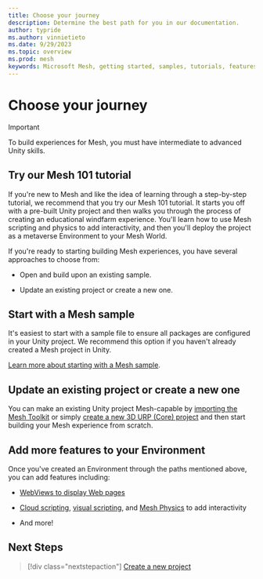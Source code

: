```yaml
---
title: Choose your journey
description: Determine the best path for you in our documentation.
author: typride
ms.author: vinnietieto
ms.date: 9/29/2023
ms.topic: overview
ms.prod: mesh
keywords: Microsoft Mesh, getting started, samples, tutorials, features
---
```


# Choose your journey

> [!IMPORTANT]
> <License info TBD>
> To build experiences for Mesh, you must have intermediate to advanced Unity skills.

## Try our Mesh 101 tutorial

If you're new to Mesh and like the idea of learning through a step-by-step tutorial, we recommend that you try our Mesh 101 tutorial. It starts you off with a pre-built Unity project and then walks you through the process of creating an educational windfarm experience. You'll learn how to use Mesh scripting and physics to add interactivity, and then you'll deploy the project as a metaverse Environment to your Mesh World.

If you're ready to starting building Mesh experiences, you have several approaches to choose from:

- Open and build upon an existing sample.

- Update an existing project or create a new one.

## Start with a Mesh sample

It's easiest to start with a sample file to ensure all packages are configured in your Unity project. We recommend this option if you haven't already created a Mesh project in Unity.

[Learn more about starting with a Mesh sample](samples/samples-overview.md).

## Update an existing project or create a new one

You can make an existing Unity project Mesh-capable by [importing the Mesh Toolkit](../build-your-basic-environment/import-the-mesh-toolkit.md) or simply [create a new 3D URP (Core) project](../build-your-basic-environment/create-a-new-project-or-update.md) and then start building your Mesh experience from scratch. 

## Add more features to your Environment

Once you've created an Environment through the paths mentioned above, you can add features including:

- [WebViews to display Web pages](../enhance-your-environment/webcontent.md)

- [Cloud scripting](../script-your-scene-logic/cloud-scripting-getting-started.md), [visual scripting](../script-your-scene-logic/visual-scripting.md), and [Mesh Physics](../enhance-your-environment/physics-interactions.md) to add interactivity

- And more!

## Next Steps

   > [!div class="nextstepaction"]
   > [Create a new project](../build-your-basic-environment/create-a-new-project.md)
